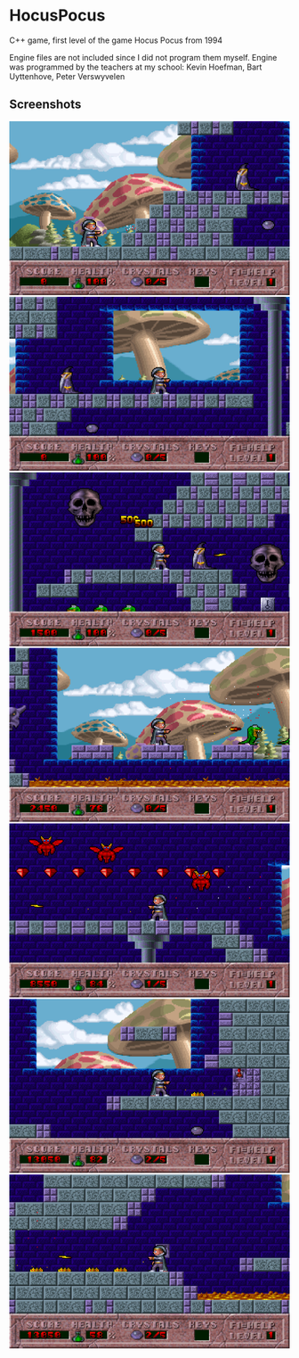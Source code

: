 # HocusPocus
C++ game, first level of the game Hocus Pocus from 1994

Engine files are not included since I did not program them myself. Engine was programmed by the teachers at my school: Kevin Hoefman, Bart Uyttenhove, Peter Verswyvelen

## Screenshots
![001](https://raw.githubusercontent.com/woutdp/HocusPocus/master/Screenshots/001.png)
![002](https://raw.githubusercontent.com/woutdp/HocusPocus/master/Screenshots/002.png)
![003](https://raw.githubusercontent.com/woutdp/HocusPocus/master/Screenshots/003.png)
![004](https://raw.githubusercontent.com/woutdp/HocusPocus/master/Screenshots/004.png)
![005](https://raw.githubusercontent.com/woutdp/HocusPocus/master/Screenshots/005.png)
![006](https://raw.githubusercontent.com/woutdp/HocusPocus/master/Screenshots/006.png)
![007](https://raw.githubusercontent.com/woutdp/HocusPocus/master/Screenshots/007.png)
